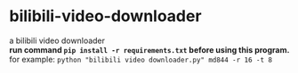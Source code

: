 # bilibili-video-downloader
a bilibili video downloader  
**run command `pip install -r requirements.txt` before using this program.**  
for example: `python "bilibili video downloader.py" md844 -r 16 -t 8`
